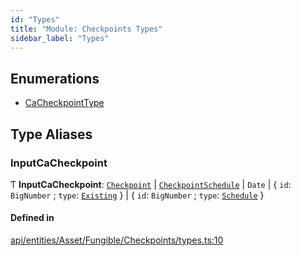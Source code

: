 ```yaml
---
id: "Types"
title: "Module: Checkpoints Types"
sidebar_label: "Types"
---
```


## Enumerations

- [CaCheckpointType](../../../../../../../enums/API/Entities/Asset/Fungible/Checkpoints/Types/CaCheckpointType/CaCheckpointType.md)

## Type Aliases

### InputCaCheckpoint

Ƭ **InputCaCheckpoint**: [`Checkpoint`](../../../../../../../classes/API/Entities/Checkpoint/Checkpoint.md) \| [`CheckpointSchedule`](../../../../../../../classes/API/Entities/CheckpointSchedule/CheckpointSchedule.md) \| `Date` \| \{ `id`: `BigNumber` ; `type`: [`Existing`](../../../../../../../enums/API/Entities/Asset/Fungible/Checkpoints/Types/CaCheckpointType/CaCheckpointType.md#existing)  } \| \{ `id`: `BigNumber` ; `type`: [`Schedule`](../../../../../../../enums/API/Entities/Asset/Fungible/Checkpoints/Types/CaCheckpointType/CaCheckpointType.md#schedule)  }

#### Defined in

[api/entities/Asset/Fungible/Checkpoints/types.ts:10](https://github.com/PolymeshAssociation/polymesh-sdk/blob/49a0066c3/src/api/entities/Asset/Fungible/Checkpoints/types.ts#L10)
